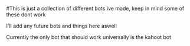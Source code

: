 #This is just a collection of different bots ive made, keep in mind some of these dont work

I'll add any future bots and things here aswell

Currently the only bot that should work universally is the kahoot bot

